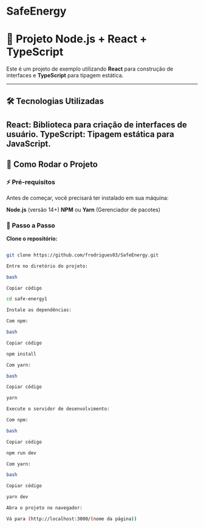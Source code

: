 # SafeEnergy

# 📱 Projeto Node.js + React + TypeScript

Este é um projeto de exemplo utilizando **React** para construção de interfaces e **TypeScript** para tipagem estática.

---

## 🛠️ Tecnologias Utilizadas

**React**: Biblioteca para criação de interfaces de usuário.
**TypeScript**: Tipagem estática para JavaScript.
---

## 🚀 Como Rodar o Projeto

### ⚡ Pré-requisitos

Antes de começar, você precisará ter instalado em sua máquina:

**Node.js** (versão 14+)
**NPM** ou **Yarn** (Gerenciador de pacotes)
### 📝 Passo a Passo

**Clone o repositório:**
```bash

git clone https://github.com/frodrigues03/SafeEnergy.git

Entre no diretório do projeto:

bash

Copiar código

cd safe-energy1

Instale as dependências:

Com npm:

bash

Copiar código

npm install

Com yarn:

bash

Copiar código

yarn

Execute o servidor de desenvolvimento:

Com npm:

bash

Copiar código

npm run dev

Com yarn:

bash

Copiar código

yarn dev

Abra o projeto no navegador:

Vá para (http://localhost:3000/(nome da página))

